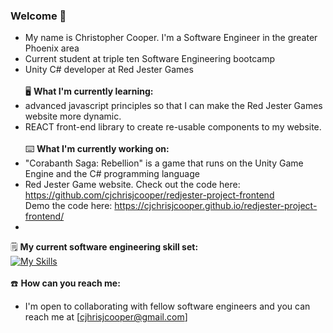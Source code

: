 ### Welcome 👋
- My name is Christopher Cooper. I'm a Software Engineer in the greater Phoenix area
- Current student at triple ten Software Engineering bootcamp
- Unity C# developer at Red Jester Games<br><br>
:desktop_computer: __What I'm currently learning:__<br>
- advanced javascript principles so that I can make the Red Jester Games website more dynamic.<br>
- REACT front-end library to create re-usable components to my website.<br><br>
	:keyboard: __What I'm currently working on:__<br>
- "Corabanth Saga: Rebellion" is a game that runs on the Unity Game Engine and the C# programming language
- Red Jester Game website. Check out the code here: https://github.com/cjchrisjcooper/redjester-project-frontend<br> Demo the code here: https://cjchrisjcooper.github.io/redjester-project-frontend/
- 
 :spiral_notepad: __My current software engineering skill set:__<br>
  [![My Skills](https://skillicons.dev/icons?i=js,html,css,react,blender,cs,unity,git)](https://skillicons.dev)<br><br>
  :phone: __How can you reach me:__<br>
  - I'm open to collaborating with fellow software engineers and you can reach me at [cjhrisjcooper@gmail.com]

<!--
**cjchrisjcooper/cjchrisjcooper** is a ✨ _special_ ✨ repository because its `README.md` (this file) appears on your GitHub profile.

Here are some ideas to get you started:

- 🔭 I’m currently working on ...
- 🌱 I’m currently learning ...
- 👯 I’m looking to collaborate on ...
- 🤔 I’m looking for help with ...
- 💬 Ask me about ...
- 📫 How to reach me: ...
- 😄 Pronouns: ...
- ⚡ Fun fact: ...
-->
